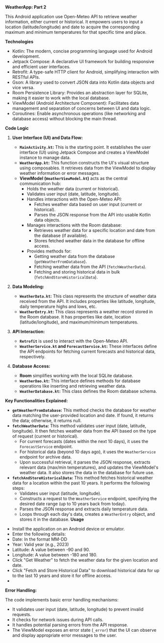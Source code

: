 **WeatherApp: Part 2**

This Android application use Open-Meteo API to retrieve weather information, either current or historical. It empowers users to input a location (latitude/longitude) and date to acquire the corresponding maximum and minimum temperatures for that specific time and place.

**Technologies**

- Kotlin: The modern, concise programming language used for Android development.
- Jetpack Compose: A declarative UI framework for building responsive and efficient user interfaces.
- Retrofit: A type-safe HTTP client for Android, simplifying interaction with RESTful APIs.
- Gson: A library used to convert JSON data into Kotlin data objects and vice versa.
- Room Persistence Library: Provides an abstraction layer for SQLite, making it easier to work with the local database.
- ViewModel (Android Architecture Component): Facilitates data management and separation of concerns between UI and data logic.
- Coroutines: Enable asynchronous operations (like networking and database access) without blocking the main thread.

**Code Logic**

1. **User Interface (UI) and Data Flow:**
   - **`MainActivity.kt`:** This is the starting point. It establishes the user interface (UI) using Jetpack Compose and creates a ViewModel instance to manage data.
   - **`WeatherApp.kt`:** This function constructs the UI's visual structure using composables. It retrieves data from the ViewModel to display weather information or error messages.
   - **ViewModel (`WeatherViewModel.kt`)** acts as the central communication hub:
     - Holds the weather data (current or historical).
     - Validates user input (date, latitude, longitude).
     - Handles interactions with the Open-Meteo API:
       - Fetches weather data based on user input (current or historical).
       - Parses the JSON response from the API into usable Kotlin data objects.
     - Manages interactions with the Room database:
       - Retrieves weather data for a specific location and date from the database (if available).
       - Stores fetched weather data in the database for offline access.
     - Provides methods for:
       - Getting weather data from the database (`getWeatherFromDatabase`).
       - Fetching weather data from the API (`fetchWeatherData`).
       - Fetching and storing historical data in bulk (`fetchAndStoreHistoricalData`).

2. **Data Modeling:**
   - **`WeatherData.kt`:**  This class represents the structure of weather data received from the API. It includes properties like latitude, longitude, daily temperature highs and lows, etc.
   - **`WeatherEntry.kt`:**  This class represents a weather record stored in the Room database. It has properties like date, location (latitude/longitude), and maximum/minimum temperatures.

3. **API Interaction:**
   - **`Retrofit`** is used to interact with the Open-Meteo API.
   - **`WeatherService.kt` and `ForecastService.kt`:** These interfaces define the API endpoints for fetching current forecasts and historical data, respectively.

4. **Database Access:**
   - **Room** simplifies working with the local SQLite database.
   - **`WeatherDao.kt`:** This interface defines methods for database operations like inserting and retrieving weather data.
   - **`WeatherDatabase.kt`:**  This class defines the Room database schema.

**Key Functionalities Explained:**

 * **`getWeatherFromDatabase`:** This method checks the database for weather data matching the user-provided location and date. If found, it returns the data; otherwise, it returns null.
 * **`fetchWeatherData`:** This method validates user input (date, latitude, longitude). It then fetches weather data from the API based on the type of request (current or historical). 
   - For current forecasts (dates within the next 10 days), it uses the `ForecastService` endpoint.
   - For historical data (beyond 10 days ago), it uses the `WeatherService` endpoint for archive data.
   - Upon successful retrieval, it parses the JSON response, extracts relevant data (max/min temperatures), and updates the ViewModel's weather data. It also stores the data in the database for future use.
 * **`fetchAndStoreHistoricalData`:** This method fetches historical weather data for a location within the past 10 years. It performs the following steps:
   - Validates user input (latitude, longitude).
   - Constructs a request to the `WeatherService` endpoint, specifying the desired date range (up to 10 years back from today).
   - Parses the JSON response and extracts daily temperature data.
   - Loops through each day's data, creates a `WeatherEntry` object, and stores it in the database.
**Usage**
- Install the application on an Android device or emulator.
- Enter the following details:
- Date: In the format MM-DD
- Year: Valid year (e.g., 2023)
- Latitude: A value between -90 and 90.
- Longitude: A value between -180 and 180.
- Click "Get Weather" to fetch the weather data for the given location and date.
- Click "Fetch and Store Historical Data" to download historical data for up to the last 10 years and store it for offline access.
- 
**Error Handling:**

The code implements basic error handling mechanisms:

 * It validates user input (date, latitude, longitude) to prevent invalid requests.
 * It checks for network issues during API calls.
 * It handles potential parsing errors from the API response.
 * The ViewModel exposes an error state (`_error`) that the UI can observe and display appropriate error messages to the user.
